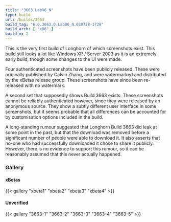 ```yaml
---
title: "3663.Lab06_N"
type: build
url: /builds/3663
build_tag: "6.0.3663.0.Lab06_N.020728-1728"
build_arch: [ "x86" ]
build_m: 2
---
```


This is the very first build of Longhorn of which screenshots exist. This build still looks a lot like Windows XP / Server 2003 as it is an extremely early build, though some changes to the UI were made.

Four authenticated screenshots have been publicly released. These were originally published by Calvin Zhang, and were watermarked and distributed by the xBetas release group. These screenshots have since been re-released with no watermark.

A second set that supposedly shows Build 3663 exists. These screenshots cannot be reliably authenticated however, since they were released by an anonymous source. They show a subtly different user interface in some screenshots, but it seems probable that all differences can be accounted for by customisation options included in the build.

A long-standing rumour suggested that Longhorn Build 3663 did leak at some point in the past, but that the download was removed before a significant number of people were able to download it. It also asserts that no-one who had successfully downloaded it chose to share it publicly. However, there is no evidence to support this rumour, so it can be reasonably assumed that this never actually happened.

### Gallery

#### xBetas
{{< gallery "xbeta1" "xbeta2" "xbeta3" "xbeta4" >}}

#### Unverified
{{< gallery "3663-1" "3663-2" "3663-3" "3663-4" "3663-5" >}}